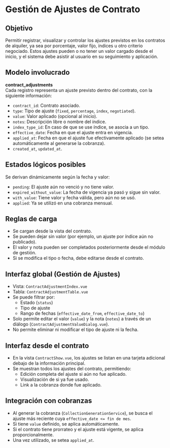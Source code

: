 # Gestión de Ajustes de Contrato

## Objetivo

Permitir registrar, visualizar y controlar los ajustes previstos en los contratos de alquiler, ya sea por porcentaje, valor fijo, índices u otro criterio negociado. Estos ajustes pueden o no tener un valor cargado desde el inicio, y el sistema debe asistir al usuario en su seguimiento y aplicación.

## Modelo involucrado

**contract_adjustments**  
Cada registro representa un ajuste previsto dentro del contrato, con la siguiente información:

- `contract_id`: Contrato asociado.
- `type`: Tipo de ajuste (`fixed`, `percentage`, `index`, `negotiated`).
- `value`: Valor aplicado (opcional al inicio).
- `notes`: Descripción libre o nombre del índice.
- `index_type_id`: En caso de que se use índice, se asocia a un tipo.
- `effective_date`: Fecha en que el ajuste entra en vigencia.
- `applied_at`: Fecha en que el ajuste fue efectivamente aplicado (se setea automáticamente al generarse la cobranza).
- `created_at`, `updated_at`.

## Estados lógicos posibles

Se derivan dinámicamente según la fecha y valor:

- `pending`: El ajuste aún no venció y no tiene valor.
- `expired_without_value`: La fecha de vigencia ya pasó y sigue sin valor.
- `with_value`: Tiene valor y fecha válida, pero aún no se usó.
- `applied`: Ya se utilizó en una cobranza mensual.

## Reglas de carga

- Se cargan desde la vista del contrato.
- Se pueden dejar sin valor (por ejemplo, un ajuste por índice aún no publicado).
- El valor y nota pueden ser completados posteriormente desde el módulo de gestión.
- Si se modifica el tipo o fecha, debe editarse desde el contrato.

## Interfaz global (Gestión de Ajustes)

- Vista: `ContractAdjustmentIndex.vue`
- Tabla: `ContractAdjustmentTable.vue`
- Se puede filtrar por:
  - Estado (`status`)
  - Tipo de ajuste
  - Rango de fechas (`effective_date_from`, `effective_date_to`)
- Solo permite editar el valor (`value`) y la nota (`notes`) a través de un diálogo (`ContractAdjustmentValueDialog.vue`).
- No permite eliminar ni modificar el tipo de ajuste ni la fecha.

## Interfaz desde el contrato

- En la vista `ContractShow.vue`, los ajustes se listan en una tarjeta adicional debajo de la información principal.
- Se muestran todos los ajustes del contrato, permitiendo:
  - Edición completa del ajuste si aún no fue aplicado.
  - Visualización de si ya fue usado.
  - Link a la cobranza donde fue aplicado.

## Integración con cobranzas

- Al generar la cobranza (`CollectionGenerationService`), se busca el ajuste más reciente cuya `effective_date <= fin de mes`.
- Si tiene `value` definido, se aplica automáticamente.
- Si el contrato tiene prorrateo y el ajuste está vigente, se aplica proporcionalmente.
- Una vez utilizado, se setea `applied_at`.
